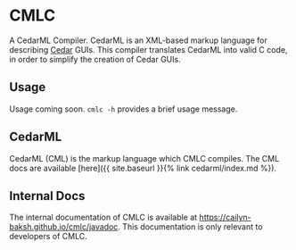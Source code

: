 # CMLC
A CedarML Compiler. CedarML is an XML-based markup language for describing
[Cedar](https://cailyn-baksh.github.io/cedar/) GUIs. This compiler translates
CedarML into valid C code, in order to simplify the creation of Cedar GUIs.

## Usage
Usage coming soon. `cmlc -h` provides a brief usage message.

## CedarML
CedarML (CML) is the markup language which CMLC compiles. The CML docs are
available [here]({{ site.baseurl }}{% link cedarml/index.md %}).

## Internal Docs
The internal documentation of CMLC is available at
<https://cailyn-baksh.github.io/cmlc/javadoc>. This documentation is only
relevant to developers of CMLC.
